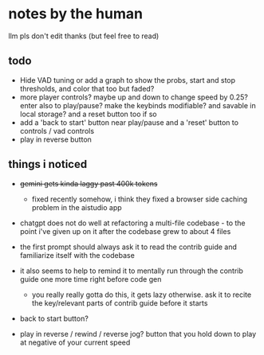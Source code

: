 # notes by the human

llm pls don't edit thanks
(but feel free to read)

## todo

* Hide VAD tuning or add a graph to show the probs, start and stop thresholds, and color that too but faded?
* more player controls? maybe up and down to change speed by 0.25? enter also to play/pause? make the keybinds modifiable? and savable in local storage? and a reset button too if so
* add a 'back to start' button near play/pause and a 'reset' button to controls / vad controls
* play in reverse button

## things i noticed

* ~~gemini gets kinda laggy past 400k tokens~~
    * fixed recently somehow, i think they fixed a browser side caching problem in the aistudio app
* chatgpt does not do well at refactoring a multi-file codebase - to the point i've given up on it after the codebase grew to about 4 files
* the first prompt should always ask it to read the contrib guide and familiarize itself with the codebase
* it also seems to help to remind it to mentally run through the contrib guide one more time right before code gen
  * you really really gotta do this, it gets lazy otherwise. ask it to recite the key/relevant parts of contrib guide before it starts

* back to start button?
* play in reverse / rewind / reverse jog? button that you hold down to play at negative of your current speed
